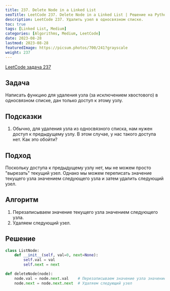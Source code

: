 ```yaml
---
title: 237. Delete Node in a Linked List
seoTitle: LeetCode 237. Delete Node in a Linked List | Решение на Python
description: LeetCode 237. Удалить узел в односвязном списке.
toc: true
tags: [Linked List, Medium]
categories: [Algorithms, Medium, LeetCode]
date: 2023-08-28
lastmod: 2023-08-28
featuredImage: https://picsum.photos/700/241?grayscale
weight: 237
---
```


[LeetCode задача 237](https://leetcode.com/problems/delete-node-in-a-linked-list/)

## Задача

Написать функцию для удаления узла (за исключением хвостового) в односвязном списке, дан только доступ к этому узлу.

## Подсказки

1. Обычно, для удаления узла из односвязного списка, нам нужен доступ к предыдущему узлу. В этом случае, у нас такого доступа нет. Как это обойти?

## Подход

Поскольку доступа к предыдущему узлу нет, мы не можем просто "вырезать" текущий узел. Однако мы можем переписать значение текущего узла значением следующего узла и затем удалить следующий узел.

## Алгоритм

1. Перезаписываем значение текущего узла значением следующего узла.
2. Удаляем следующий узел.

## Решение

```python
class ListNode:
    def __init__(self, val=0, next=None):
        self.val = val
        self.next = next

def deleteNode(node):
    node.val = node.next.val    # Перезаписываем значение узла значением следующего узла
    node.next = node.next.next  # Удаляем следующий узел
```

